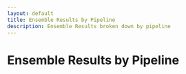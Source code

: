 ```yaml
---
layout: default
title: Ensemble Results by Pipeline
description: Ensemble Results broken down by pipeline
---
```


# Ensemble Results by Pipeline